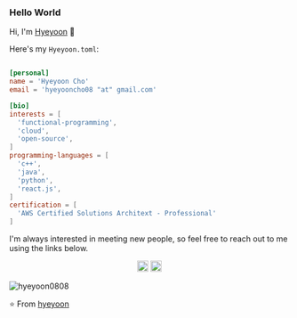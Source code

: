 ### Hello World
Hi, I'm [Hyeyoon](https://github.com/hyeyoon0808) 👋

Here's my `Hyeyoon.toml`:

```toml

[personal]
name = 'Hyeyoon Cho'
email = 'hyeyooncho08 "at" gmail.com'

[bio]
interests = [
  'functional-programming',
  'cloud',
  'open-source',
]
programming-languages = [
  'c++',
  'java',
  'python',
  'react.js',
]
certification = [
  'AWS Certified Solutions Architext - Professional'
]

```

I'm always interested in meeting new people, so feel free to reach out to me using the links below.

<p align="center">
  <a href="mailto:hyeyooncho08@gmail.com"><img src="https://image.flaticon.com/icons/svg/725/725643.svg" height="20" width="20" /></a>
  <a href="https://linkedin.com/in/hyeyooncho"><img src="https://cdn.jsdelivr.net/npm/simple-icons@3.0.1/icons/linkedin.svg" height="20"     width="20" /></a>
</p>

<p align="left">
  <img src="https://github-readme-stats.vercel.app/api?username=hyeyoon0808&show_icons=true" alt="hyeyoon0808" /> 

</p>
<p align="left"> </p>



⭐️ From [hyeyoon](https://github.com/[hyeyoon0808])
